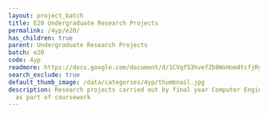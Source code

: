 ```yaml
---
layout: project_batch
title: E20 Undergraduate Research Projects
permalink: /4yp/e20/
has_children: true
parent: Undergraduate Research Projects
batch: e20
code: 4yp
readmore: https://docs.google.com/document/d/1CVqfS3hvefZb8WxHom4tcfjRyJ-YJSwbAzvpuxZ779M/edit?usp=sharing
search_exclude: true
default_thumb_image: /data/categories/4yp/thumbnail.jpg
description: Research projects carried out by final year Computer Engineering students
  as part of coursework
---
```

